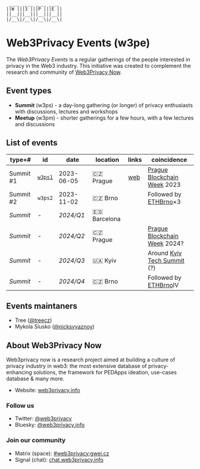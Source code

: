 ```
 ____ ____ ____ ____ 
||W |||3 |||P |||E ||
||__|||__|||__|||__||
|/__\|/__\|/__\|/__\|
```


# Web3Privacy Events (w3pe)

The *Web3Privacy Events* is a regular gatherings of the people interested in privacy in the Web3 industry.
This initiative was created to complement the research and community of [Web3Privacy Now](https://web3privacy.info).

## Event types
* **Summit** (w3ps) - a day-long gathering (or longer) of privacy enthusiasts with discussions, lectures and workshops
* **Meetup** (w3pm) - shorter gatherings for a few hours, with a few lectures and discussions

## List of events

| type+# | id | date | location | links | coincidence |
| --- | --- | --- | --- | --- | --- |
| Summit #1 | [`w3ps1`](https://github.com/web3privacy/w3ps1) | 2023-06-05 | 🇨🇿 Prague | [web](https://prague.web3privacy.info/) | [Prague Blockchain Week](https://prgblockweek.com/) 2023 | 
| Summit #2 | `w3ps2` | 2023-11-02 | 🇨🇿 Brno || Followed by [ETHBrno](https://ethbrno.cz/)×3 |
| *Summit* | - | *2024/Q1* | 🇪🇸 Barcelona ||
| *Summit* | - | *2024/Q2* | 🇨🇿 Prague || [Prague Blockchain Week](https://prgblockweek.com/) 2024? |
| *Summit* | - | *2024/Q3* | 🇺🇦 Kyiv || Around [Kyiv Tech Summit](https://www.kyivtechsummit.com/) (?) |
| *Summit* | - | *2024/Q4* | 🇨🇿 Brno || Followed by [ETHBrno](https://ethbrno.cz/)IV |

## Events maintaners

- Tree ([@treecz](https://twitter.com/treecz))
- Mykola Siusko ([@nicksvyaznoy](https://twitter.com/nicksvyaznoy))

## About Web3Privacy Now

Web3privacy now is a research project aimed at building a culture of privacy industry in web3: the most extensive database of privacy-enhancing solutions, the framework for PEDApps ideation, use-cases database & many more.
- Website: [web3privacy.info](http://web3privacy.info/)

### Follow us
- Twitter: [@web3privacy](http://twitter.com/web3privacy)
- Bluesky: [@web3privacy.info](https://staging.bsky.app/profile/web3privacy.info)

### Join our community
- Matrix (space): [#web3privacy:gwei.cz](https://matrix.to/#/#web3privacy:gwei.cz)
- Signal (chat): [chat.web3privacy.info](https://chat.web3privacy.info/)
